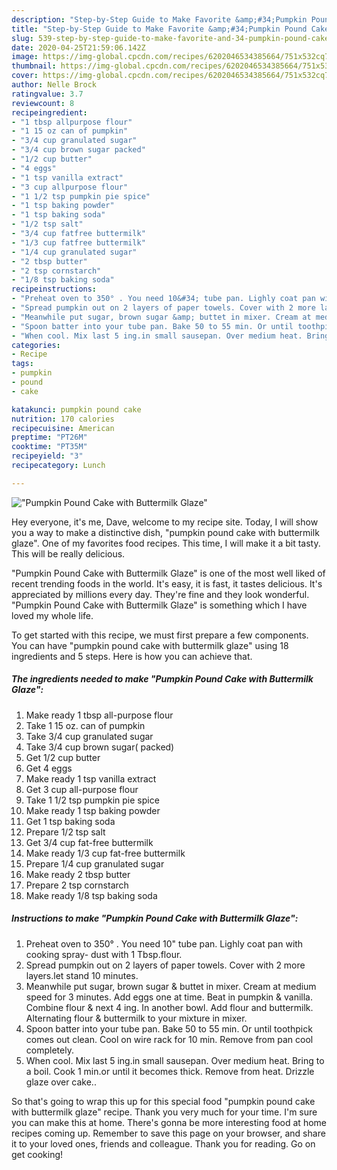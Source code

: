 ```yaml
---
description: "Step-by-Step Guide to Make Favorite &amp;#34;Pumpkin Pound Cake with Buttermilk Glaze&amp;#34;"
title: "Step-by-Step Guide to Make Favorite &amp;#34;Pumpkin Pound Cake with Buttermilk Glaze&amp;#34;"
slug: 539-step-by-step-guide-to-make-favorite-and-34-pumpkin-pound-cake-with-buttermilk-glaze-and-34
date: 2020-04-25T21:59:06.142Z
image: https://img-global.cpcdn.com/recipes/6202046534385664/751x532cq70/pumpkin-pound-cake-with-buttermilk-glaze-recipe-main-photo.jpg
thumbnail: https://img-global.cpcdn.com/recipes/6202046534385664/751x532cq70/pumpkin-pound-cake-with-buttermilk-glaze-recipe-main-photo.jpg
cover: https://img-global.cpcdn.com/recipes/6202046534385664/751x532cq70/pumpkin-pound-cake-with-buttermilk-glaze-recipe-main-photo.jpg
author: Nelle Brock
ratingvalue: 3.7
reviewcount: 8
recipeingredient:
- "1 tbsp allpurpose flour"
- "1 15 oz can of pumpkin"
- "3/4 cup granulated sugar"
- "3/4 cup brown sugar packed"
- "1/2 cup butter"
- "4 eggs"
- "1 tsp vanilla extract"
- "3 cup allpurpose flour"
- "1 1/2 tsp pumpkin pie spice"
- "1 tsp baking powder"
- "1 tsp baking soda"
- "1/2 tsp salt"
- "3/4 cup fatfree buttermilk"
- "1/3 cup fatfree buttermilk"
- "1/4 cup granulated sugar"
- "2 tbsp butter"
- "2 tsp cornstarch"
- "1/8 tsp baking soda"
recipeinstructions:
- "Preheat oven to 350° . You need 10&#34; tube pan. Lighly coat pan with cooking spray- dust with 1 Tbsp.flour."
- "Spread pumpkin out on 2 layers of paper towels. Cover with 2 more layers.let stand 10 minutes."
- "Meanwhile put sugar, brown sugar &amp; buttet in mixer. Cream at medium speed for 3 minutes. Add eggs one at time. Beat in pumpkin &amp; vanilla. Combine flour &amp; next 4 ing. In another bowl. Add flour and buttermilk. Alternating flour &amp; buttermilk to your mixture in mixer."
- "Spoon batter into your tube pan. Bake 50 to 55 min. Or until toothpick comes out clean. Cool on wire rack for 10 min. Remove from pan cool completely."
- "When cool. Mix last 5 ing.in small sausepan. Over medium heat. Bring to a boil. Cook 1 min.or until it becomes thick. Remove from heat. Drizzle glaze  over cake.."
categories:
- Recipe
tags:
- pumpkin
- pound
- cake

katakunci: pumpkin pound cake 
nutrition: 170 calories
recipecuisine: American
preptime: "PT26M"
cooktime: "PT35M"
recipeyield: "3"
recipecategory: Lunch

---
```



![&#34;Pumpkin Pound Cake with Buttermilk Glaze&#34;](https://img-global.cpcdn.com/recipes/6202046534385664/751x532cq70/pumpkin-pound-cake-with-buttermilk-glaze-recipe-main-photo.jpg)

Hey everyone, it's me, Dave, welcome to my recipe site. Today, I will show you a way to make a distinctive dish, &#34;pumpkin pound cake with buttermilk glaze&#34;. One of my favorites food recipes. This time, I will make it a bit tasty. This will be really delicious.

&#34;Pumpkin Pound Cake with Buttermilk Glaze&#34; is one of the most well liked of recent trending foods in the world. It's easy, it is fast, it tastes delicious. It's appreciated by millions every day. They're fine and they look wonderful. &#34;Pumpkin Pound Cake with Buttermilk Glaze&#34; is something which I have loved my whole life.




To get started with this recipe, we must first prepare a few components. You can have &#34;pumpkin pound cake with buttermilk glaze&#34; using 18 ingredients and 5 steps. Here is how you can achieve that.

<!--inarticleads1-->

##### The ingredients needed to make &#34;Pumpkin Pound Cake with Buttermilk Glaze&#34;:

1. Make ready 1 tbsp all-purpose flour
1. Take 1 15 oz. can of pumpkin
1. Take 3/4 cup granulated sugar
1. Take 3/4 cup brown sugar( packed)
1. Get 1/2 cup butter
1. Get 4 eggs
1. Make ready 1 tsp vanilla extract
1. Get 3 cup all-purpose flour
1. Take 1 1/2 tsp pumpkin pie spice
1. Make ready 1 tsp baking powder
1. Get 1 tsp baking soda
1. Prepare 1/2 tsp salt
1. Get 3/4 cup fat-free buttermilk
1. Make ready 1/3 cup fat-free buttermilk
1. Prepare 1/4 cup granulated sugar
1. Make ready 2 tbsp butter
1. Prepare 2 tsp cornstarch
1. Make ready 1/8 tsp baking soda




<!--inarticleads2-->

##### Instructions to make &#34;Pumpkin Pound Cake with Buttermilk Glaze&#34;:

1. Preheat oven to 350° . You need 10&#34; tube pan. Lighly coat pan with cooking spray- dust with 1 Tbsp.flour.
1. Spread pumpkin out on 2 layers of paper towels. Cover with 2 more layers.let stand 10 minutes.
1. Meanwhile put sugar, brown sugar &amp; buttet in mixer. Cream at medium speed for 3 minutes. Add eggs one at time. Beat in pumpkin &amp; vanilla. Combine flour &amp; next 4 ing. In another bowl. Add flour and buttermilk. Alternating flour &amp; buttermilk to your mixture in mixer.
1. Spoon batter into your tube pan. Bake 50 to 55 min. Or until toothpick comes out clean. Cool on wire rack for 10 min. Remove from pan cool completely.
1. When cool. Mix last 5 ing.in small sausepan. Over medium heat. Bring to a boil. Cook 1 min.or until it becomes thick. Remove from heat. Drizzle glaze  over cake..




So that's going to wrap this up for this special food &#34;pumpkin pound cake with buttermilk glaze&#34; recipe. Thank you very much for your time. I'm sure you can make this at home. There's gonna be more interesting food at home recipes coming up. Remember to save this page on your browser, and share it to your loved ones, friends and colleague. Thank you for reading. Go on get cooking!
